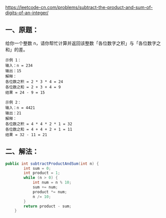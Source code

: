https://leetcode-cn.com/problems/subtract-the-product-and-sum-of-digits-of-an-integer/

## 一、原题：

给你一个整数 n，请你帮忙计算并返回该整数「各位数字之积」与「各位数字之和」的差。

```
示例 1：
输入：n = 234
输出：15 
解释：
各位数之积 = 2 * 3 * 4 = 24 
各位数之和 = 2 + 3 + 4 = 9 
结果 = 24 - 9 = 15

示例 2：
输入：n = 4421
输出：21
解释： 
各位数之积 = 4 * 4 * 2 * 1 = 32 
各位数之和 = 4 + 4 + 2 + 1 = 11 
结果 = 32 - 11 = 21
```

## 二、解法：

```java
public int subtractProductAndSum(int n) {
        int sum = 0;
        int product = 1;
        while (n > 0) {
            int num = n % 10;
            sum += num;
            product *= num;
            n /= 10;
        }
        return product - sum;
    }
```

